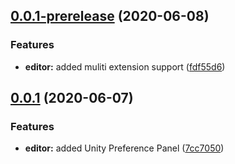 ## [0.0.1-prerelease](https://gitee.com/spadeace/ExternToolExt/compare/0.0.1...0.0.1-prerelease) (2020-06-08)


### Features

* **editor:** added muliti extension support ([fdf55d6](https://gitee.com/spadeace/ExternToolExt/commits/fdf55d60cfff0ec65c2aa7ca0c17ec91ac335fb5))



## [0.0.1](https://gitee.com/spadeace/ExternToolExt/compare/7cc7050af248a3dbe6dfd6e670e9497c8b981360...0.0.1) (2020-06-07)


### Features

* **editor:** added Unity Preference Panel ([7cc7050](https://gitee.com/spadeace/ExternToolExt/commits/7cc7050af248a3dbe6dfd6e670e9497c8b981360))



